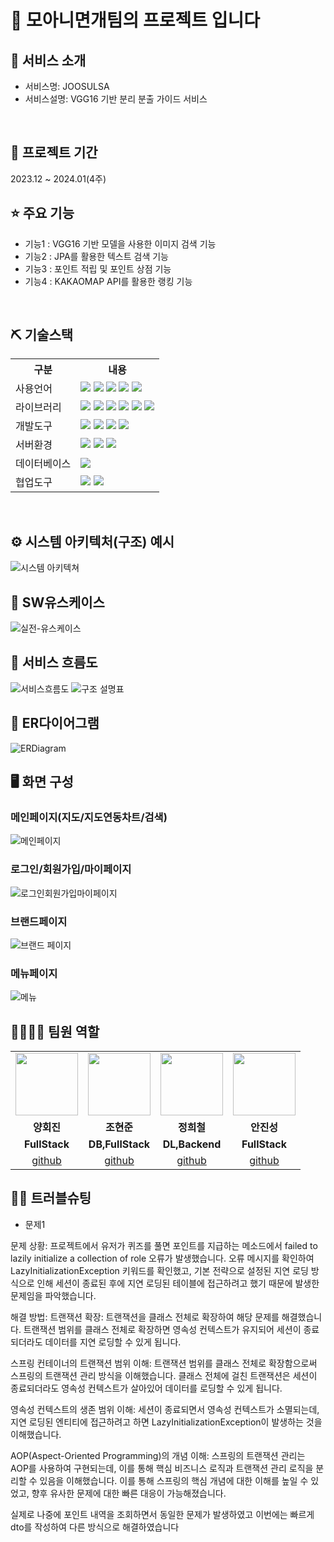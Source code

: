 # 📎 모아니면개팀의 프로젝트 입니다

## 👀 서비스 소개
* 서비스명:  JOOSULSA
* 서비스설명: VGG16 기반 분리 분출 가이드 서비스
<br>

## 📅 프로젝트 기간
2023.12 ~ 2024.01(4주)

## ⭐ 주요 기능
* 기능1 : VGG16 기반 모델을 사용한 이미지 검색 기능
* 기능2 : JPA를 활용한 텍스트 검색 기능
* 기능3 : 포인트 적립 및 포인트 상점 기능
* 기능4 : KAKAOMAP API를 활용한 랭킹 기능
<br>

## ⛏ 기술스택
<table>
    <tr>
        <th>구분</th>
        <th>내용</th>
    </tr>
    <tr>
        <td>사용언어</td>
        <td>
            <img src="https://img.shields.io/badge/Java-007396?style=for-the-badge&logo=OpenJDK&logoColor=white"/>
            <img src="https://img.shields.io/badge/python-1572B6?style=for-the-badge&logo=python&logoColor=white"/>
            <img src="https://img.shields.io/badge/HTML5-E34F26?style=for-the-badge&logo=HTML5&logoColor=white"/>
            <img src="https://img.shields.io/badge/CSS3-E55A89?style=for-the-badge&logo=css3&logoColor=white"/>
            <img src="https://img.shields.io/badge/JavaScript-F7DF1E?style=for-the-badge&logo=JavaScript&logoColor=white"/>
        </td>
    </tr>
    <tr>
        <td>라이브러리</td>
        <td>
            <img src="https://img.shields.io/badge/KakaoMap-FFCD00?style=for-the-badge&logo=Kakao&logoColor=white"/>
            <img src="https://img.shields.io/badge/TensorFlow-BFCE99?style=for-the-badge&logo=Tensorflow&logoColor=white"/>
            <img src="https://img.shields.io/badge/OpenCV-F8AD40?style=for-the-badge&logo=OpenCV&logoColor=white"/>
            <img src="https://img.shields.io/badge/numpy-A4DE82?style=for-the-badge&logo=numpy&logoColor=white"/>
            <img src="https://img.shields.io/badge/sklearn-C8B3C4?style=for-the-badge&logo=scikit-learn&logoColor=white"/>
            <img src="https://img.shields.io/badge/Pillow-C8EC82?style=for-the-badge&logo=pil&logoColor=white"/>
        </td>
    </tr>
    <tr>
        <td>개발도구</td>
        <td>
            <img src="https://img.shields.io/badge/Eclipse-2C2255?style=for-the-badge&logo=Eclipse&logoColor=white"/>
            <img src="https://img.shields.io/badge/AndroidStudio-007ACC?style=for-the-badge&logo=AndroidStudio&logoColor=white"/>
            <img src="https://img.shields.io/badge/CoLab-567AD7?style=for-the-badge&logo=Google CoLab&logoColor=white"/>
            <img src="https://img.shields.io/badge/Jupyter-007ACC?style=for-the-badge&logo=Jupyter&logoColor=white"/>
        </td>
    </tr>
    <tr>
        <td>서버환경</td>
        <td>
            <img src="https://img.shields.io/badge/Spring boot-D22128?style=for-the-badge&logo=Spring boot&logoColor=white"/>
            <img src="https://img.shields.io/badge/Flask-D45C28?style=for-the-badge&logo=Flask&logoColor=white"/>
            <img src="https://img.shields.io/badge/Apache Tomcat-D22128?style=for-the-badge&logo=Apache Tomcat&logoColor=white"/>
        </td>
    </tr>
    <tr>
        <td>데이터베이스</td>
        <td>
            <img src="https://img.shields.io/badge/MySQL-4479A1?style=for-the-badge&logo=MySQL&logoColor=white"/> 
        </td>
    </tr>
    <tr>
        <td>협업도구</td>
        <td>
            <img src="https://img.shields.io/badge/Git-F05032?style=for-the-badge&logo=Git&logoColor=white"/>
            <img src="https://img.shields.io/badge/GitHub-181717?style=for-the-badge&logo=GitHub&logoColor=white"/>
        </td>
    </tr>
</table>


<br>

## ⚙ 시스템 아키텍처(구조) 예시 
![시스템 아키텍쳐](https://github.com/2023-SMHRD-KDT-AI-3/JOOSULSA/assets/140151834/042f1329-0945-4939-a182-724bd83624a1)
<br>

## 📌 SW유스케이스
![실전-유스케이스](https://github.com/2023-SMHRD-KDT-AI-3/JOOSULSA/assets/140151834/75351903-bfde-4d58-999b-a1a794a5dcd3)
<br>

## 📌 서비스 흐름도
![서비스흐름도](https://github.com/2023-SMHRD-KDT-AI-3/ChickenGGRepo/assets/140151776/ae6587ec-89a5-4ea2-aa6e-67f8f1a6d4be)
![구조 설명표](https://github.com/2023-SMHRD-KDT-AI-3/ChickenGGRepo/assets/140151776/503fce5e-b0a5-4b4c-a8f1-1ab0189ea12e)
<br>

## 📌 ER다이어그램
![ERDiagram](https://github.com/2023-SMHRD-KDT-AI-3/JOOSULSA/assets/140151834/78e11c32-89f0-4376-b6c4-0218a2d18fc1)
<br>

## 🖥 화면 구성
### 메인페이지(지도/지도연동차트/검색)
![메인페이지](https://github.com/2023-SMHRD-KDT-AI-3/ChickenGGRepo/assets/140151776/8b38c9b0-a8fa-4f6b-ba6b-5e76bbc38879)
<br>

### 로그인/회원가입/마이페이지
![로그인회원가입마이페이지](https://github.com/2023-SMHRD-KDT-AI-3/ChickenGGRepo/assets/140151776/e3254236-3c62-407e-9001-1d966e6a62c2)
<br>

### 브랜드페이지
![브랜드 페이지](https://github.com/2023-SMHRD-KDT-AI-3/ChickenGGRepo/assets/140151776/3ef98214-afb6-475f-9f6b-01c81bfc9055)
<br>

### 메뉴페이지
![메뉴](https://github.com/2023-SMHRD-KDT-AI-3/ChickenGGRepo/assets/140151776/282ccf02-0688-4dd0-b7ad-17b3eaa0f9af)
<br>

## 👨‍👩‍👦‍👦 팀원 역할
<table>
  <tr>
    <td align="center"><img src="https://item.kakaocdn.net/do/fd49574de6581aa2a91d82ff6adb6c0115b3f4e3c2033bfd702a321ec6eda72c" width="100" height="100"/></td>
    <td align="center"><img src="https://mb.ntdtv.kr/assets/uploads/2019/01/Screen-Shot-2019-01-08-at-4.31.55-PM-e1546932545978.png" width="100" height="100"/></td>
    <td align="center"><img src="https://mblogthumb-phinf.pstatic.net/20160127_177/krazymouse_1453865104404DjQIi_PNG/%C4%AB%C4%AB%BF%C0%C7%C1%B7%BB%C1%EE_%B6%F3%C0%CC%BE%F0.png?type=w2" width="100" height="100"/></td>
    <td align="center"><img src="https://i.pinimg.com/236x/ed/bb/53/edbb53d4f6dd710431c1140551404af9.jpg" width="100" height="100"/></td>
  </tr>
  <tr>
    <td align="center"><strong>양회진</strong></td>
    <td align="center"><strong>조현준</strong></td>
    <td align="center"><strong>정희철</strong></td>
    <td align="center"><strong>안진성</strong></td>
  </tr>
  <tr>
    <td align="center"><b>FullStack</b></td>
    <td align="center"><b>DB,FullStack</b></td>
    <td align="center"><b>DL,Backend</b></td>
    <td align="center"><b>FullStack</b></td>
  </tr>
  <tr>
    <td align="center"><a href="https://github.com/zzzezzz" target='_blank'>github</a></td>
    <td align="center"><a href="https://github.com/fdsv8596" target='_blank'>github</a></td>
    <td align="center"><a href="https://github.com/jhch1116" target='_blank'>github</a></td>
    <td align="center"><a href="https://github.com/fpdls2789" target='_blank'>github</a></td>
  </tr>
</table>

## 🤾‍♂️ 트러블슈팅

* 문제1<br>

문제 상황:
프로젝트에서 유저가 퀴즈를 풀면 포인트를 지급하는 메소드에서 failed to lazily initialize a collection of role 오류가 발생했습니다. 오류 메시지를 확인하여 LazyInitializationException 키워드를 확인했고, 기본 전략으로 설정된 지연 로딩 방식으로 인해 세션이 종료된 후에 지연 로딩된 테이블에 접근하려고 했기 때문에 발생한 문제임을 파악했습니다.

해결 방법:
트랜잭션 확장:
트랜잭션을 클래스 전체로 확장하여 해당 문제를 해결했습니다. 트랜잭션 범위를 클래스 전체로 확장하면 영속성 컨텍스트가 유지되어 세션이 종료되더라도 데이터를 지연 로딩할 수 있게 됩니다.

스프링 컨테이너의 트랜잭션 범위 이해:
트랜잭션 범위를 클래스 전체로 확장함으로써 스프링의 트랜잭션 관리 방식을 이해했습니다. 클래스 전체에 걸친 트랜잭션은 세션이 종료되더라도 영속성 컨텍스트가 살아있어 데이터를 로딩할 수 있게 됩니다.

영속성 컨텍스트의 생존 범위 이해:
세션이 종료되면서 영속성 컨텍스트가 소멸되는데, 지연 로딩된 엔티티에 접근하려고 하면 LazyInitializationException이 발생하는 것을 이해했습니다.

AOP(Aspect-Oriented Programming)의 개념 이해:
스프링의 트랜잭션 관리는 AOP를 사용하여 구현되는데, 이를 통해 핵심 비즈니스 로직과 트랜잭션 관리 로직을 분리할 수 있음을 이해했습니다.
이를 통해 스프링의 핵심 개념에 대한 이해를 높일 수 있었고, 향후 유사한 문제에 대한 빠른 대응이 가능해졌습니다.

실제로 나중에 포인트 내역을 조회하면서 동일한 문제가 발생하였고 이번에는 빠르게 dto를 작성하여 다른 방식으로 해결하였습니다
